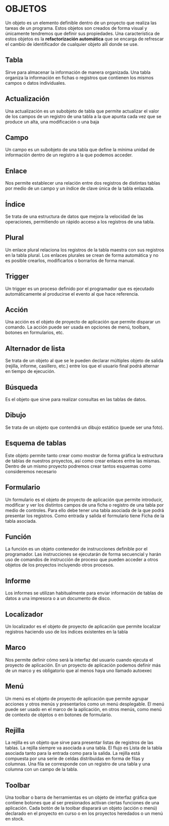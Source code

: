 # OBJETOS
Un objeto es un elemento definible dentro de un proyecto que realiza las tareas de un programa. Estos objetos son creados de forma visual y únicamente tendremos que definir sus propiedades.
Una característica de estos objetos es la **refactorización automática** que se encarga de refrescar el cambio de identificador de cualquier objeto allí donde se use.

## Tabla
Sirve para almacenar la información de manera organizada.
Una tabla organiza la información en fichas o registros que contienen los mismos campos o datos individuales.

## Actualización
Una actualización es un subobjeto de tabla que permite actualizar el valor de los campos de un registro de una tabla a la que apunta cada vez que se produce un alta, una modificación o una baja

## Campo
Un campo es un subobjeto de una tabla que define la mínima unidad de información dentro de un registro a la que podemos acceder.

## Enlace
Nos permite establecer una relación entre dos registros de distintas tablas por medio de un campo y un índice de clave única de la tabla enlazada.

## Índice
Se trata de una estructura de datos que mejora la velocidad de las operaciones, permitiendo un rápido acceso a los registros de una tabla.

## Plural
Un enlace plural relaciona los registros de la tabla maestra con sus registros en la tabla plural.
Los enlaces plurales se crean de forma automática y no es posible crearlos, modificarlos o borrarlos de forma manual.

## Trigger
Un trigger es un proceso definido por el programador que es ejecutado automáticamente al producirse el evento al que hace referencia.

## Acción
Una acción es el objeto de proyecto de aplicación que permite disparar un comando.
La acción puede ser usada en opciones de menú, toolbars, botones en formularios, etc. 

## Alternador de lista
Se trata de un objeto al que se le pueden declarar múltiples objeto de salida (rejilla, informe, casillero, etc.) entre los que el usuario final podrá alternar en tiempo de ejecución. 

## Búsqueda
Es el objeto que sirve para realizar consultas en las tablas de datos.

## Dibujo
Se trata de un objeto que contendrá un dibujo estático (puede ser una foto).

## Esquema de tablas
Este objeto permite tanto crear como mostrar de forma gráfica la estructura de tablas de nuestros proyectos, así como crear enlaces entre las mismas.
Dentro de un mismo proyecto podremos crear tantos esquemas como consideremos necesario

## Formulario
Un formulario es el objeto de proyecto de aplicación que permite introducir, modificar y ver los distintos campos de una ficha o registro de una tabla por medio de controles. Para ello debe tener una tabla asociada de la que podrá presentar los registros.
Como entrada y salida el formulario tiene Ficha de la tabla asociada.

## Función
La función es un objeto contenedor de instrucciones definible por el programador. Las instrucciones se ejecutarán de forma secuencial y harán uso de comandos de instrucción de proceso que pueden acceder a otros objetos de los proyectos incluyendo otros procesos.

## Informe
Los informes se utilizan habitualmente para enviar información de tablas de datos a una impresora o a un documento de disco.

## Localizador
Un localizador es el objeto de proyecto de aplicación que permite localizar registros haciendo uso de los índices existentes en la tabla

## Marco
Nos permite definir cómo será la interfaz del usuario cuando ejecuta el proyecto de aplicación. 
En un proyecto de aplicación podemos definir más de un marco y es obligatorio que al menos haya uno llamado autoexec

## Menú
Un menú es el objeto de proyecto de aplicación que permite agrupar acciones y otros menús y presentarlos como un menú desplegable. El menú puede ser usado en el marco de la aplicación, en otros menús, como menú de contexto de objetos o en botones de formulario.

## Rejilla
La rejilla es un objeto que sirve para presentar listas de registros de las tablas.
La rejilla siempre va asociada a una tabla. El flujo es Lista de la tabla asociada tanto para la entrada como para la salida.
La rejilla está compuesta por una serie de celdas distribuidas en forma de filas y columnas. Una fila se corresponde con un registro de una tabla y una columna con un campo de la tabla.

## Toolbar
Una toolbar o barra de herramientas es un objeto de interfaz gráfica que contiene botones que al ser presionados activan ciertas funciones de una aplicación.
Cada botón de la toolbar disparará un objeto (acción o menú) declarado en el proyecto en curso o en los proyectos heredados o un menú en stock.
